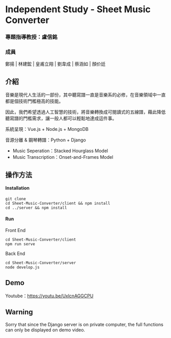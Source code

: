 # Independent Study - Sheet Music Converter
### 專題指導教授：盧信銘
### 成員
鄭揚 | 林建鋐 | 皇甫立翔 | 劉韋成 | 蔡涵如 | 顏价廷  

## 介紹
音樂是現代人生活的一部份，其中聽寫譜一直是音樂系的必修，在音樂領域中一直都是個技術門檻極高的技能。  

因此，我們希望透過人工智慧的技術，將音樂轉換成可閱讀式的五線譜，藉此降低聽寫譜的門檻需求，讓一般人都可以輕鬆地達成這件事。  

系統呈現：Vue.js + Node.js + MongoDB  

音源分離 & 鋼琴轉譜：Python + Django
* Music Seperation：Stacked Hourglass Model
* Music Transcription：Onset-and-Frames Model

## 操作方法
#### Installation
```
git clone
cd Sheet-Music-Converter/client && npm install
cd ../server && npm install
```
#### Run
Front End
```
cd Sheet-Music-Converter/client
npm run serve
```
Back End
```
cd Sheet-Music-Converter/server
node develop.js
```

## Demo
Youtube：https://youtu.be/UxlcnAGGCPU  

## Warning
Sorry that since the Django server is on private computer, the full functions can only be displayed on demo video.
